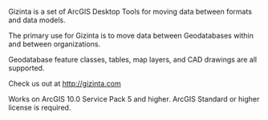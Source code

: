 Gizinta is a set of ArcGIS Desktop Tools for moving data between formats and data models.

The primary use for Gizinta is to move data between Geodatabases within and between organizations.

Geodatabase feature classes, tables, map layers, and CAD drawings are all supported.

Check us out at http://gizinta.com

Works on ArcGIS 10.0 Service Pack 5 and higher. ArcGIS Standard or higher license is required.

